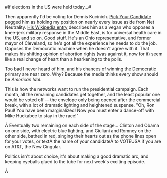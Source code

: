 #If elections in the US were held today...#

Then apparently I'd be voting for Dennis Kucinich. [Pick Your Candidate](http://www.dehp.net/candidate/index.php) pegged him as holding my position on nearly every issue aside from Net Neutrality. [His Wikipedia entry](http://en.wikipedia.org/wiki/Kucinich) describes him as a vegan who opposes a knee-jerk military response in the Middle East, is for universal health care in the US, and so on. Good stuff. He's an Ohio representative, and former mayor of Cleveland, so he's got all the experience he needs to do the job. Opposes the Democratic machine when he doesn't agree with it. That makes his shifting opinion of abortion rights (was against it, now for it) seem like a real change of heart than a hearkening to the polls.

Too bad I never heard of him, and his chances of winning the Democratic primary are near zero. Why? Because the media thinks every show should be *American Idol*.

This is how the networks want to run the presidential campaign. Each month, all the remaining candidates get together, and the least popular one would be voted off -- the envelope only being opened after the commercial break, with a lot of dramatic lighting and heightened suspense. "Oh, Ron Paul! You have been marginalized! Now you must enter a dance-off with Mike Huckabee to stay in the race!"

Â Eventually two remaining on each side of the stage... Clinton and Obama on one side, with electric blue lighting, and Giuliani and Romney on the other side, bathed in red, singing their hearts out as the phone lines open for your votes, or textÂ the name of your candidateÂ to VOTEUSA if you are on AT&T, the New Cingular.

Politics isn't about choice, it's about making a good dramatic arc, and keeping eyeballs glued to the tube for next week's exciting episode.

Â 
